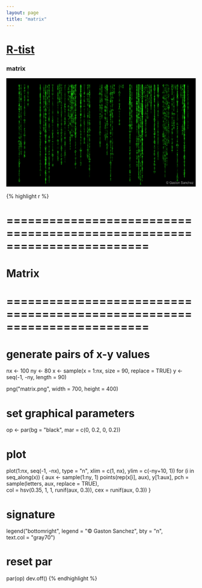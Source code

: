 ```yaml
--- 
layout: page 
title: "matrix" 
--- 
```


# [R-tist](/Rtist) 

### matrix 

![](/images/matrix.png) 

{% highlight r %} 
# ======================================================================== 
# Matrix 
# ======================================================================== 
# generate pairs of x-y values 
nx <- 100 
ny <- 80 
x <- sample(x = 1:nx, size = 90, replace = TRUE) 
y <- seq(-1, -ny, length = 90) 
 
 
png("matrix.png", width = 700, height = 400) 
# set graphical parameters 
op <- par(bg = "black", mar = c(0, 0.2, 0, 0.2)) 
# plot 
plot(1:nx, seq(-1, -nx), type = "n", xlim = c(1, nx), ylim = c(-ny+10, 1)) 
for (i in seq_along(x)) 
{ 
  aux <- sample(1:ny, 1) 
  points(rep(x[i], aux), y[1:aux], pch = sample(letters, aux, replace = TRUE),  
         col = hsv(0.35, 1, 1, runif(aux, 0.3)), cex = runif(aux, 0.3)) 
} 
# signature 
legend("bottomright", legend = "© Gaston Sanchez", bty = "n",  
       text.col = "gray70") 
# reset par 
par(op) 
dev.off() 
{% endhighlight %} 
